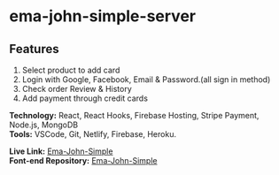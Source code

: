 # ema-john-simple-server
## Features 
1. Select product to add card
2. Login with Google, Facebook, Email & Password.(all sign in method)
3. Check order Review & History
4. Add payment through credit cards

**Technology:** React, React Hooks, Firebase Hosting, Stripe Payment, Node.js, MongoDB\
**Tools:** VSCode, Git, Netlify, Firebase, Heroku.

**Live Link:** [Ema-John-Simple](https://ema-john-simple-cc053.web.app/)\
**Font-end Repository:** [Ema-John-Simple](https://github.com/shahnewaz171/ema-john-simple)






